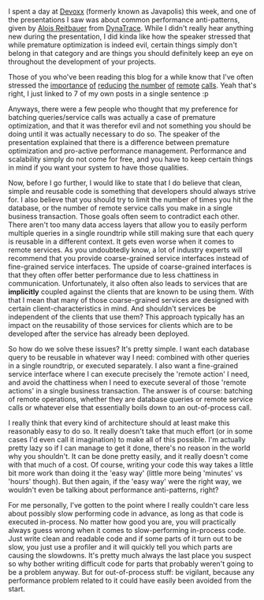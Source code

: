 I spent a day at <a href="http://www.devoxx.com/display/JV08/Home">Devoxx</a> (formerly known as Javapolis) this week, and one of the presentations I saw was about common performance anti-patterns, given by <a href="http://blog.dynatrace.com/author/alois-reitbauer/">Alois Reitbauer</a> from <a href="http://www.dynatrace.com/en/">DynaTrace</a>.  While I didn't really hear anything new during the presentation, I did kinda like how the speaker stressed that while premature optimization is indeed evil, certain things simply don't belong in that category and are things you should definitely keep an eye on throughout the development of your projects.

Those of you who've been reading this blog for a while know that I've often stressed the <a href="/blog/2008/06/the-query-batcher/">importance</a> <a href="/blog/2008/08/batching-sqlcommand-queries/">of</a> <a href="/blog/2008/06/batching-wcf-calls/">reducing</a> <a href="/blog/2008/07/batching/">the number</a> <a href="/blog/2008/09/the-select-command-batcher/">of</a> <a href="/blog/2008/10/batching-nhibernates-dm-statements/">remote</a> <a href="/blog/2008/11/why-on-earth-would-a-developer-do-this/">calls</a>.  Yeah that's right, I just linked to 7 of my own posts in a single sentence :p

Anyways, there were a few people who thought that my preference for batching queries/service calls was actually a case of premature optimization, and that it was therefor evil and not something you should be doing until it was actually necessary to do so.  The speaker of the presentation explained that there is a difference between premature optimization and pro-active performance management.  Performance and scalability simply do not come for free, and you have to keep certain things in mind if you want your system to have those qualities.  

Now, before I go further, I would like to state that I do believe that clean, simple and reusable code is something that developers should always strive for.   I also believe that you should try to limit the number of times you hit the database, or the number of remote service calls you make in a single business transaction.  Those goals often seem to contradict each other.  There aren't too many data access layers that allow you to easily perform multiple queries in a single roundtrip while still making sure that each query is reusable in a different context.  It gets even worse when it comes to remote services.  As you undoubtedly know, a lot of industry experts will recommend that you provide coarse-grained service interfaces instead of fine-grained service interfaces.  The upside of coarse-grained interfaces is that they often offer better performance due to less chattiness in communication.  Unfortunately, it also often also leads to services that are <strong>implicitly</strong> coupled against the clients that are known to be using them.  With that I mean that many of those coarse-grained services are designed with certain client-characteristics in mind.  And shouldn't services be independent of the clients that use them?  This approach typically has an impact on the reusability of those services for clients which are to be developed after the service has already been deployed. 

So how do we solve these issues? It's pretty simple.  I want each database query to be reusable in whatever way I need: combined with other queries in a single roundtrip, or executed separately.  I also want a fine-grained service interface where I can execute precisely the 'remote action' I need, and avoid the chattiness when I need to execute several of those 'remote actions' in a single business transaction.  The answer is of course: batching of remote operations, whether they are database queries or remote service calls or whatever else that essentially boils down to an out-of-process call.

I really think that every kind of architecture should at least make this reasonably easy to do so.  It really doesn't take that much effort (or in some cases I'd even call it imagination) to make all of this possible. I'm actually pretty lazy so if I can manage to get it done, there's no reason in the world why you shouldn't.  It can be done pretty easily, and it really doesn't come with that much of a cost.  Of course, writing your code this way takes a little bit more work than doing it the 'easy way' (little more being 'minutes' vs 'hours' though).  But then again, if the 'easy way' were the right way, we wouldn't even be talking about performance anti-patterns, right?

For me personally, I've gotten to the point where I really couldn't care less about possibly slow performing code in advance, as long as that code is executed in-process.  No matter how good you are, you will practically always guess wrong when it comes to slow-performing in-process code.  Just write clean and readable code and if some parts of it turn out to be slow, you just use a profiler and it will quickly tell you which parts are causing the slowdowns.  It's pretty much always the last place you suspect so why bother writing difficult code for parts that probably weren't going to be a problem anyway.   But for out-of-process stuff: be vigilant, because any performance problem related to it could have easily been avoided from the start. 